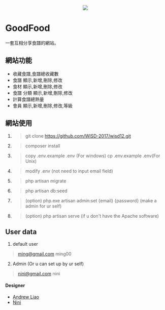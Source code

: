 <p align="center"><img src="https://i.imgur.com/UwNermi.png"></p>

# GoodFood

一套互相分享食譜的網站。

## 網站功能

- 收藏食譜,食譜總收藏數
- 食譜 顯示,新增,刪除,修改
- 食材 顯示,新增,刪除,修改
- 食譜 分類 顯示,新增,刪除,修改
- 計算食譜總熱量
- 會員 顯示,新增,刪除,修改,等級


## 網站使用
1. > git clone https://github.com/WISD-2017/wisd12.git
2. > composer install
3. > copy .env.example .env (For windows) cp .env.example .env(For Unix)
4. > modify .env (not need to input email field)
5. > php artisan migrate
6. > php artisan db:seed
7. > (option) php.exe artisan admin:set {email} {password}  (make a admin for ur self)
8. > (option) php artisan serve (if u don't have the Apache software)

## User data
1. default user
> ming@gmail.com ming00

2. Admin (Or u can set up by ur self)
> nini@gmail.com nini

#### Designer
- [Andrew Liao](https://github.com/img21326)
- [Nini](https://github.com/s3a432064)